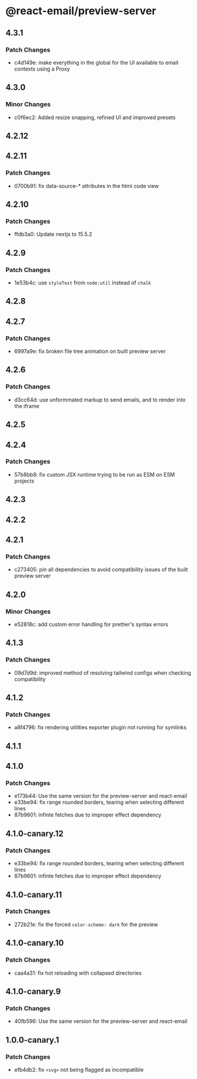 # @react-email/preview-server

## 4.3.1

### Patch Changes

- c4d149e: make everything in the global for the UI available to email contexts using a Proxy

## 4.3.0

### Minor Changes

- c0f6ec2: Added resize snapping, refined UI and improved presets

## 4.2.12

## 4.2.11

### Patch Changes

- 0700b91: fix data-source-\* attributes in the html code view

## 4.2.10

### Patch Changes

- ffdb3a0: Update nextjs to 15.5.2

## 4.2.9

### Patch Changes

- 1e53b4c: use `styleText` from `node:util` instead of `chalk`

## 4.2.8

## 4.2.7

### Patch Changes

- 6997a9e: fix broken file tree animation on built preview server

## 4.2.6

### Patch Changes

- d3cc64d: use unformmated markup to send emails, and to render into the iframe

## 4.2.5

## 4.2.4

### Patch Changes

- 57b8bb8: fix custom JSX runtime trying to be run as ESM on ESM projects

## 4.2.3

## 4.2.2

## 4.2.1

### Patch Changes

- c273405: pin all dependencies to avoid compatibility issues of the built preview server

## 4.2.0

### Minor Changes

- e52818c: add custom error handling for prettier's syntax errors

## 4.1.3

### Patch Changes

- 09d7d9d: improved method of resolving tailwind configs when checking compatibility

## 4.1.2

### Patch Changes

- a8f4796: fix rendering utilities exporter plugin not running for symlinks

## 4.1.1

## 4.1.0

### Patch Changes

- e173b44: Use the same version for the preview-server and react-email
- e33be94: fix range rounded borders, tearing when selecting different lines
- 87b9601: infinte fetches due to improper effect dependency

## 4.1.0-canary.12

### Patch Changes

- e33be94: fix range rounded borders, tearing when selecting different lines
- 87b9601: infinte fetches due to improper effect dependency

## 4.1.0-canary.11

### Patch Changes

- 272b21e: fix the forced `color-scheme: dark` for the preview

## 4.1.0-canary.10

### Patch Changes

- caa4a31: fix hot reloading with collapsed directories

## 4.1.0-canary.9

### Patch Changes

- 40fb596: Use the same version for the preview-server and react-email

## 1.0.0-canary.1

### Patch Changes

- efb4db2: fix `<svg>` not being flagged as incompatible
